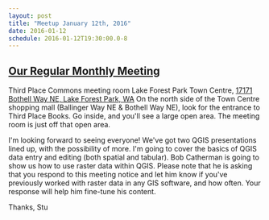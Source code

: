 ```yaml
---
layout: post
title: "Meetup January 12th, 2016"
date: 2016-01-12
schedule: 2016-01-12T19:30:00.0-8
---
```


[Our Regular Monthly Meeting](http://www.meetup.com/Puget-Sound-QGIS-Users-Group/events/227847128/)
-----------------------------


Third Place Commons meeting room
Lake Forest Park Town Centre, [17171 Bothell Way NE, Lake Forest Park, WA](http://www.openstreetmap.org/#map=17/47.75378/-122.27916)
On the north side of the Town Centre shopping mall (Ballinger Way NE & Bothell Way NE), look for the entrance to Third Place Books. Go inside, and you'll see a large open area. The meeting room is just off that open area. 

I'm looking forward to seeing everyone! We've got two QGIS presentations lined up, with the possibility of more. I'm going to cover the basics of QGIS data entry and editing (both spatial and tabular). Bob Catherman is going to show us how to use raster data within QGIS. Please note that he is asking that you respond to this meeting notice and let him know if you've previously worked with raster data in any GIS software, and how often. Your response will help him fine-tune his content.

Thanks, Stu
